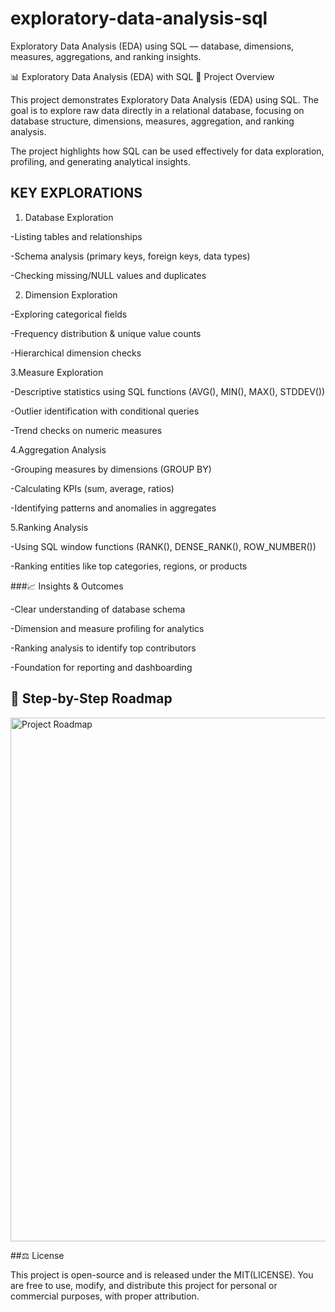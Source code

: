 # exploratory-data-analysis-sql
Exploratory Data Analysis (EDA) using SQL — database, dimensions, measures, aggregations, and ranking insights.

📊 Exploratory Data Analysis (EDA) with SQL
📌 Project Overview

This project demonstrates Exploratory Data Analysis (EDA) using SQL. The goal is to explore raw data directly in a relational database, focusing on database structure, dimensions, measures, aggregation, and ranking analysis.

The project highlights how SQL can be used effectively for data exploration, profiling, and generating analytical insights.


## KEY EXPLORATIONS 
1. Database Exploration

  -Listing tables and relationships

  -Schema analysis (primary keys, foreign keys, data types)

  -Checking missing/NULL values and duplicates

2. Dimension Exploration

-Exploring categorical fields

  -Frequency distribution & unique value counts

  -Hierarchical dimension checks

3.Measure Exploration

  -Descriptive statistics using SQL functions (AVG(), MIN(), MAX(), STDDEV())

  -Outlier identification with conditional queries

  -Trend checks on numeric measures

4.Aggregation Analysis

  -Grouping measures by dimensions (GROUP BY)

  -Calculating KPIs (sum, average, ratios)

  -Identifying patterns and anomalies in aggregates

5.Ranking Analysis

-Using SQL window functions (RANK(), DENSE_RANK(), ROW_NUMBER())

  -Ranking entities like top categories, regions, or products




###📈 Insights & Outcomes

  -Clear understanding of database schema

  -Dimension and measure profiling for analytics

  -Ranking analysis to identify top contributors

  -Foundation for reporting and dashboarding
  

  ## 📂 Step-by-Step Roadmap
  
<img width="2140" height="838" alt="Project Roadmap" src="https://github.com/user-attachments/assets/4124d05d-095f-46bf-9354-fe8af2edfada" />


##⚖️ License

This project is open-source and is released under the MIT(LICENSE).
You are free to use, modify, and distribute this project for personal or commercial purposes, with proper attribution.

